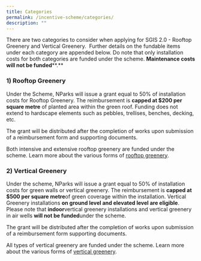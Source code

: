 ```yaml
---
title: Categories
permalink: /incentive-scheme/categories/
description: ""
---
```

There are two categories to consider when applying for SGIS 2.0 - Rooftop Greenery and Vertical Greenery.  Further details on the fundable items under each category are appended below. Do note that only installation costs for both categories are funded under the scheme. **Maintenance costs will not be funded****.**

### 1) Rooftop Greenery

Under the Scheme, NParks will issue a grant equal to 50% of installation costs for Rooftop Greenery. The reimbursement is **capped at $200 per square metre** of planted area within the green roof. Funding does not extend to hardscape elements such as pebbles, trellises, benches, decking, etc.

The grant will be distributed after the completion of works upon submission of a reimbursement form and supporting documents. 

Both intensive and extensive rooftop greenery are funded under the scheme. Learn more about the various forms of [rooftop greenery](https://www.nparks.gov.sg/skyrisegreenery/explore/rooftop-greenery).

### 2) Vertical Greenery

Under the scheme, NParks will issue a grant equal to 50% of installation costs for green walls or vertical greenery. The reimbursement is **capped at $500 per square metre**of green coverage within the installation. Vertical Greenery installations **on ground level and elevated level are eligible**. Please note that **indoor**vertical greenery installations and vertical greenery in air wells **will not be funded**under the scheme.

The grant will be distributed after the completion of works upon submission of a reimbursement form supporting documents. 

All types of vertical greenery are funded under the scheme. Learn more about the various forms of [vertical greenery](https://www.nparks.gov.sg/skyrisegreenery/explore/vertical-greenery).